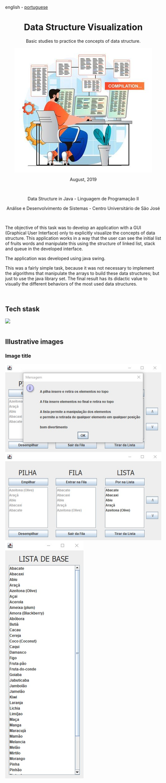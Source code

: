 <!-- LANGUAGE -->
<!-- LANGUAGE -->
<!-- LANGUAGE -->
english -
[portuguese](README_pt-br.md)
<br>  


<!-- HEADER -->
<!-- HEADER -->
<!-- HEADER -->
<h1 align="center">Data Structure Visualization</h1>
<p align="center">Basic studies to practice the concepts of data structure.</p>

<p align="center">
        <img    style="margin: auto; display: block;"
                src="../../resources/logo.jpg"/>
</p>


<!-- DATE -->
<!-- DATE -->
<!-- DATE -->
<p align="center">
        <span>August</span>,
        <span>2019</span></p>
<br>


<!-- LOCAL -->
<!-- LOCAL -->
<!-- LOCAL -->
<p align="center">
        <span>Data Structure in Java</span> -
        <span>Linguagem de Programação II</span></p>
<p align="center">
        <span>Análise e Desenvolvimento de Sistemas</span> -
        <span>Centro Universitário de São José</span></p>
<br>


<!-- TEXT -->
<!-- TEXT -->
<!-- TEXT -->
<!-- goals -->
<!--  just objectives, no results or opinions.-->
<p align="left">The objective of this task was to develop an application with a GUI (Graphical User Interface) only to explicitly visualize the concepts of data structure. This application works in a way that the user can see the initial list of fruits words and manipulate this using the structure of linked list, stack and queue in the developed interface.</p>
<!-- results -->
<!-- just results, no objectives or opinions -->
<p align="left">The application was developed using java swing.</p>
<!-- conclusion -->
<!-- just opinions, no objectives or results -->
<p align="left">This was a fairly simple task, because it was not necessary to implement the algorithms that manipulate the arrays to build these data structures; but just to use the java library set. The final result has its didactic value to visually the different behaviors of the most used data structures.</p>
<br>


<!-- TECH -->
<!-- TECH -->
<!-- TECH -->
## Tech stask
<div style="display: flex; justify-content: left;">
        <img    style="margin-right: 15px;"
                src="https://img.shields.io/badge/Java-ED8B00?style=for-the-badge&logo=java&logoColor=white"/>
</div>
<br>


<!-- IMAGES -->
<!-- IMAGES -->
<!-- IMAGES -->
## Illustrative images

### Image title
<div>
        <img    style="margin: 0; "
                src="resources/datastruct_app1.jpg"/>
</div>
<div>
        <img    style="margin: 0; "
                src="resources/datastruct_app2.jpg"/>
</div>
<div>
        <img    style="margin: 0; "
                src="resources/datastruct_app3.jpg"/>
</div>